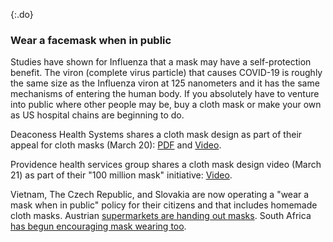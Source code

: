 {:.do}
### Wear a facemask when in public

Studies have shown for Influenza that a mask may have a self-protection benefit. 
The viron (complete virus particle) that causes COVID-19 is roughly the same size as the Influenza viron at 125 nanometers and it has the same mechanisms of entering the human body. 
If you absolutely have to venture into public where other people may be, buy a cloth mask or make your own as US hospital chains are beginning to do. 

Deaconess Health Systems shares a cloth mask design as part of their appeal for cloth masks (March 20): [PDF](https://www.deaconess.com/How-to-make-a-Face-Mask/Documents-Mask/Mask-Information) and [Video](https://youtu.be/9tBg0Os5FWQ).

Providence health services group shares a cloth mask design video (March 21) as part of their "100 million mask" initiative: [Video](https://vimeo.com/399324367/13cd93f150).

Vietnam, The Czech Republic, and Slovakia are now operating a "wear a mask when in public" policy for their citizens and that includes homemade cloth masks. Austrian [supermarkets are  handing out masks](https://www.reuters.com/article/us-health-coronavirus-austria-masks/austrian-supermarkets-hand-out-face-masks-before-they-become-compulsory-idUSKBN21J5Y9). South Africa [has begun encouraging mask wearing too](https://www.dailymaverick.co.za/article/2020-04-01-the-great-mask-debate-policy-shifts-towards-masks-in-sa-and-elsewhere/).


